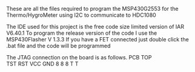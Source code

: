 These are all the files required to program the MSP430G2553 for the Thermo/HygroMeter using I2C to communicate to HDC1080

The IDE used for this project is the free code size limited version of IAR V6.40.1
To program the release version of the code I use the MSP430Flasher V 1.3.3
If you have a FET connected just double click the .bat file and the code will be programmed

The JTAG connection on the board is as follows.
 PCB TOP   
   TST RST
   VCC GND
8 8 8
T   T
